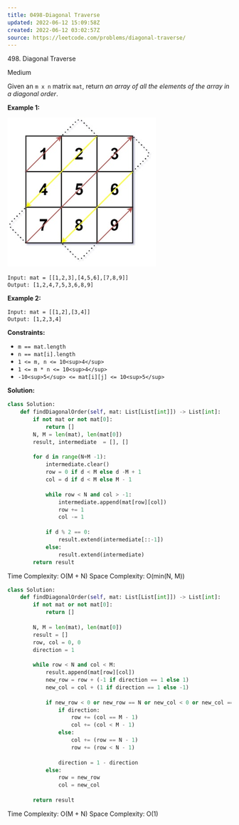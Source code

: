 ```yaml
---
title: 0498-Diagonal Traverse
updated: 2022-06-12 15:09:58Z
created: 2022-06-12 03:02:57Z
source: https://leetcode.com/problems/diagonal-traverse/
---
```


498\. Diagonal Traverse

Medium

Given an `m x n` matrix `mat`, return *an array of all the elements of the array in a diagonal order*.

**Example 1:**

![](../_resources/diag1-grid_00d606457d8c46eca784ed0f5bf28ede.jpg)

```
Input: mat = [[1,2,3],[4,5,6],[7,8,9]]
Output: [1,2,4,7,5,3,6,8,9]

```

**Example 2:**

```
Input: mat = [[1,2],[3,4]]
Output: [1,2,3,4]

```

**Constraints:**

- `m == mat.length`
- `n == mat[i].length`
- `1 <= m, n <= 10<sup>4</sup>`
- `1 <= m * n <= 10<sup>4</sup>`
- `-10<sup>5</sup> <= mat[i][j] <= 10<sup>5</sup>`

**Solution:**

```python
class Solution:
    def findDiagonalOrder(self, mat: List[List[int]]) -> List[int]:
        if not mat or not mat[0]:
            return []
        N, M = len(mat), len(mat[0])
        result, intermediate  = [], []
        
        for d in range(N+M -1):
            intermediate.clear()
            row = 0 if d < M else d -M + 1
            col = d if d < M else M - 1
            
            while row < N and col > -1:
                intermediate.append(mat[row][col])
                row += 1
                col -= 1
                
            if d % 2 == 0:
                result.extend(intermediate[::-1])
            else:
                result.extend(intermediate)
        return result
```

Time Complexity: O(M + N)
Space Complexity: O(min(N, M))

```python
class Solution:
    def findDiagonalOrder(self, mat: List[List[int]]) -> List[int]:
        if not mat or not mat[0]:
            return []
        
        N, M = len(mat), len(mat[0])
        result = []
        row, col = 0, 0
        direction = 1
        
        while row < N and col < M:
            result.append(mat[row][col])
            new_row = row + (-1 if direction == 1 else 1)
            new_col = col + (1 if direction == 1 else -1)
            
            if new_row < 0 or new_row == N or new_col < 0 or new_col == M:
                if direction:
                    row += (col == M - 1)
                    col += (col < M - 1)
                else:
                    col += (row == N - 1)
                    row += (row < N - 1)
                    
                direction = 1 - direction
            else:
                row = new_row
                col = new_col
                
        return result
```

Time Complexity: O(M + N)
Space Complexity: O(1)